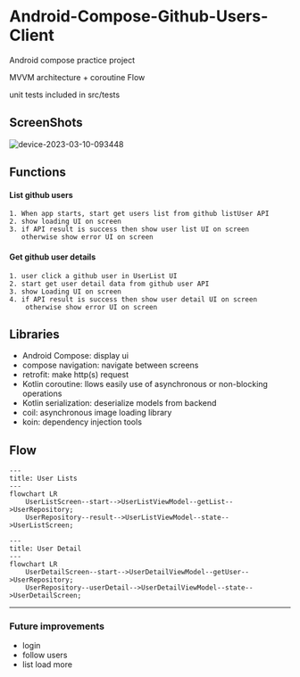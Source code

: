 # Android-Compose-Github-Users-Client
Android compose practice project


MVVM architecture + coroutine Flow


unit tests included in src/tests

## ScreenShots
![device-2023-03-10-093448](https://user-images.githubusercontent.com/18045056/224213148-cb8e0efd-a39d-4f52-a95f-e48761e50131.gif)


## Functions
#### List github users
    1. When app starts, start get users list from github listUser API 
    2. show loading UI on screen
    3. if API result is success then show user list UI on screen
       otherwise show error UI on screen

#### Get github user details
    1. user click a github user in UserList UI
    2. start get user detail data from github user API
    3. show Loading UI on screen
    4. if API result is success then show user detail UI on screen
        otherwise show error UI on screen
## Libraries
+ Android Compose: display ui
+ compose navigation: navigate between screens
+ retrofit: make http(s) request 
+ Kotlin coroutine: llows easily use of asynchronous or non-blocking operations
+ Kotlin serialization: deserialize models from backend
+ coil: asynchronous image loading library
+ koin: dependency injection tools

## Flow
```mermaid
---
title: User Lists
---
flowchart LR
    UserListScreen--start-->UserListViewModel--getList-->UserRepository;
    UserRepository--result-->UserListViewModel--state-->UserListScreen;
```

```mermaid
---
title: User Detail
---
flowchart LR
    UserDetailScreen--start-->UserDetailViewModel--getUser-->UserRepository;
    UserRepository--userDetail-->UserDetailViewModel--state-->UserDetailScreen;
```
---
### Future improvements
- login
- follow users
- list load more
